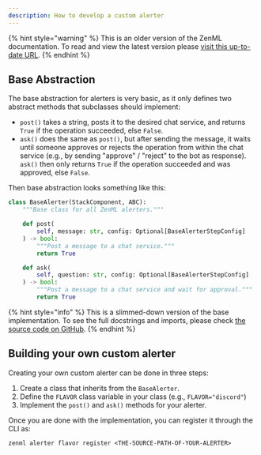 ```yaml
---
description: How to develop a custom alerter
---
```


{% hint style="warning" %}
This is an older version of the ZenML documentation. To read and view the latest version please [visit this up-to-date URL](https://docs.zenml.io).
{% endhint %}


## Base Abstraction

The base abstraction for alerters is very basic, as it only defines two
abstract methods that subclasses should implement:
- `post()` takes a string, posts it to the desired chat service, and returns 
`True` if the operation succeeded, else `False`.
- `ask()` does the same as `post()`, but after sending the message, it waits
until someone approves or rejects the operation from within the chat service
(e.g., by sending "approve" / "reject" to the bot as response).
`ask()` then only returns `True` if the operation succeeded and was approved,
else `False`.

Then base abstraction looks something like this:

```python
class BaseAlerter(StackComponent, ABC):
    """Base class for all ZenML alerters."""

    def post(
        self, message: str, config: Optional[BaseAlerterStepConfig]
    ) -> bool:
        """Post a message to a chat service."""
        return True

    def ask(
        self, question: str, config: Optional[BaseAlerterStepConfig]
    ) -> bool:
        """Post a message to a chat service and wait for approval."""
        return True
```

{% hint style="info" %}
This is a slimmed-down version of the base implementation.
To see the full docstrings and imports, please check [the source code on GitHub](https://github.com/zenml-io/zenml/blob/main/src/zenml/alerter/base_alerter.py).
{% endhint %}

## Building your own custom alerter

Creating your own custom alerter can be done in three steps:

1. Create a class that inherits from the `BaseAlerter`.
2. Define the `FLAVOR` class variable in your class (e.g., `FLAVOR="discord"`)
3. Implement the `post()` and `ask()` methods for your alerter.

Once you are done with the implementation, you can register it through the CLI 
as:

```shell
zenml alerter flavor register <THE-SOURCE-PATH-OF-YOUR-ALERTER>
```